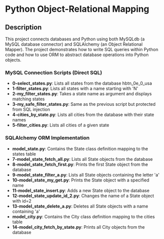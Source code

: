 # Python Object-Relational Mapping

## Description
This project connects databases and Python using both MySQLdb (a MySQL database connector) and SQLAlchemy (an Object Relational Mapper). The project demonstrates how to write SQL queries within Python code and how to use ORM to abstract database operations into Python objects.


### MySQL Connection Scripts (Direct SQL)
- **0-select_states.py**: Lists all states from the database hbtn_0e_0_usa
- **1-filter_states.py**: Lists all states with a name starting with 'N'
- **2-my_filter_states.py**: Takes a state name as argument and displays matching states
- **3-my_safe_filter_states.py**: Same as the previous script but protected from SQL injection
- **4-cities_by_state.py**: Lists all cities from the database with their state names
- **5-filter_cities.py**: Lists all cities of a given state

### SQLAlchemy ORM Implementation
- **model_state.py**: Contains the State class definition mapping to the states table
- **7-model_state_fetch_all.py**: Lists all State objects from the database
- **8-model_state_fetch_first.py**: Prints the first State object from the database
- **9-model_state_filter_a.py**: Lists all State objects containing the letter 'a'
- **10-model_state_my_get.py**: Prints the State object with a specified name
- **11-model_state_insert.py**: Adds a new State object to the database
- **12-model_state_update_id_2.py**: Changes the name of a State object with id=2
- **13-model_state_delete_a.py**: Deletes all State objects with a name containing 'a'
- **model_city.py**: Contains the City class definition mapping to the cities table
- **14-model_city_fetch_by_state.py**: Prints all City objects from the database
